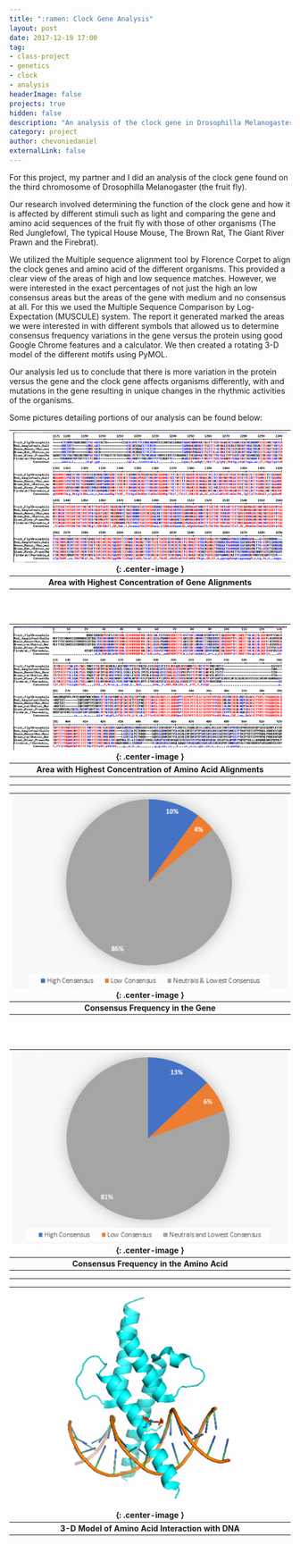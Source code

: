 ```yaml
---
title: ":ramen: Clock Gene Analysis"
layout: post
date: 2017-12-19 17:00
tag:
- class-project
- genetics
- clock
- analysis
headerImage: false
projects: true
hidden: false
description: "An analysis of the clock gene in Drosophilla Melanogaster (fruit fly) and a comparison with the clock genes found in other organisms."
category: project
author: chevoniedaniel
externalLink: false
---
```


For this project, my partner and I did an analysis of the clock gene found on the third chromosome of Drosophilla Melanogaster (the fruit fly).

Our research involved determining the function of the clock gene and how it is affected by different stimuli such as light and comparing the gene and amino acid sequences of the fruit fly with those of other organisms (The Red Junglefowl, The typical House Mouse, The Brown Rat, The Giant River Prawn and the Firebrat). 

We utilized the Multiple sequence alignment tool by Florence Corpet to align the clock genes and amino acid of the different organisms. This provided a clear view of the areas of high and low sequence matches. However, we were interested in the exact percentages of not just the high an low consensus areas but the areas of the gene with medium and no consensus at all. For this we used the Multiple Sequence Comparison by Log-Expectation (MUSCULE) system. The report it generated marked the areas we were interested in with different symbols that allowed us to determine consensus frequency variations in the gene versus the protein using good Google Chrome features and a calculator. We then created a rotating 3-D model of the different motifs using PyMOL.

Our analysis led us to conclude that there is more variation in the protein versus the gene and the clock gene affects organisms differently, with and mutations in the gene resulting in unique changes in the rhythmic activities of the organisms.

Some pictures detailing portions of our analysis can be found below:
	
| ![Area with Highest Concentration of Gene Alignments](/assets/images/clock_gene_analysis/gene_alignment.PNG){: .center-image } |
|:--:|
| __Area with Highest Concentration of Gene Alignments__ |

<br><br>

| ![Area with Highest Concentration of Amino Acid Alignments](/assets/images/clock_gene_analysis/protein_alignment.PNG){: .center-image } |
|:--:|
| __Area with Highest Concentration of Amino Acid Alignments__ |

---

| ![Consensus Frequency in the Gene](/assets/images/clock_gene_analysis/Concensus_Frequency_Gene.PNG){: .center-image } |
|:--:|
| __Consensus Frequency in the Gene__ |

<br><br>

| ![Consensus Frequency in the Amino Acid](/assets/images/clock_gene_analysis/Concensus_Frequency_Protein.PNG){: .center-image } |
|:--:|
| __Consensus Frequency in the Amino Acid__ |

---

| ![3-D Model of Amino Acid Interaction with DNA](/assets/images/clock_gene_analysis/protein_model.PNG){: .center-image } |
|:--:|
| __3-D Model of Amino Acid Interaction with DNA__ |